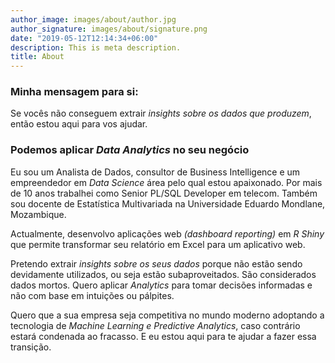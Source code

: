 ```yaml
---
author_image: images/about/author.jpg
author_signature: images/about/signature.png
date: "2019-05-12T12:14:34+06:00"
description: This is meta description.
title: About
---
```


### Minha mensagem para si:
Se vocês não conseguem extrair *insights sobre os dados que produzem*, então estou aqui para vos ajudar. 


### Podemos aplicar *Data Analytics* no seu negócio

Eu sou um Analista de Dados, consultor de Business Intelligence e um empreendedor em *Data Science* área pelo qual estou apaixonado. Por mais de 10 anos trabalhei como Senior PL/SQL Developer em telecom.
Também sou docente de Estatística Multivariada na Universidade Eduardo Mondlane, Mozambique. 

Actualmente, desenvolvo aplicações web *(dashboard reporting)* em *R Shiny* que permite transformar seu relatório em Excel para um aplicativo web.

Pretendo extrair *insights sobre os seus dados* porque não estão sendo devidamente utilizados, ou seja estão subaproveitados. São considerados dados mortos. Quero aplicar *Analytics* para tomar decisões informadas e não com base em intuições ou pálpites.

Quero que a sua empresa seja competitiva no mundo moderno adoptando a tecnologia de *Machine Learning e Predictive Analytics*, caso contrário estará condenada ao fracasso. E eu estou aqui para te ajudar a fazer essa transição.
